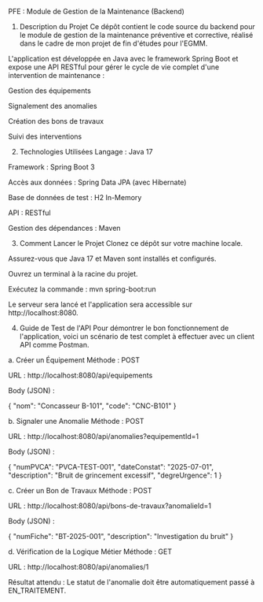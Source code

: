 PFE : Module de Gestion de la Maintenance (Backend)
1. Description du Projet
Ce dépôt contient le code source du backend pour le module de gestion de la maintenance préventive et corrective, réalisé dans le cadre de mon projet de fin d'études pour l'EGMM.

L'application est développée en Java avec le framework Spring Boot et expose une API RESTful pour gérer le cycle de vie complet d'une intervention de maintenance :

Gestion des équipements

Signalement des anomalies

Création des bons de travaux

Suivi des interventions

2. Technologies Utilisées
Langage : Java 17

Framework : Spring Boot 3

Accès aux données : Spring Data JPA (avec Hibernate)

Base de données de test : H2 In-Memory

API : RESTful

Gestion des dépendances : Maven

3. Comment Lancer le Projet
Clonez ce dépôt sur votre machine locale.

Assurez-vous que Java 17 et Maven sont installés et configurés.

Ouvrez un terminal à la racine du projet.

Exécutez la commande : mvn spring-boot:run

Le serveur sera lancé et l'application sera accessible sur http://localhost:8080.

4. Guide de Test de l'API
Pour démontrer le bon fonctionnement de l'application, voici un scénario de test complet à effectuer avec un client API comme Postman.

a. Créer un Équipement
Méthode : POST

URL : http://localhost:8080/api/equipements

Body (JSON) :

{
    "nom": "Concasseur B-101",
    "code": "CNC-B101"
}

b. Signaler une Anomalie
Méthode : POST

URL : http://localhost:8080/api/anomalies?equipementId=1

Body (JSON) :

{
    "numPVCA": "PVCA-TEST-001",
    "dateConstat": "2025-07-01",
    "description": "Bruit de grincement excessif",
    "degreUrgence": 1
}

c. Créer un Bon de Travaux
Méthode : POST

URL : http://localhost:8080/api/bons-de-travaux?anomalieId=1

Body (JSON) :

{
    "numFiche": "BT-2025-001",
    "description": "Investigation du bruit"
}

d. Vérification de la Logique Métier
Méthode : GET

URL : http://localhost:8080/api/anomalies/1

Résultat attendu : Le statut de l'anomalie doit être automatiquement passé à EN_TRAITEMENT.